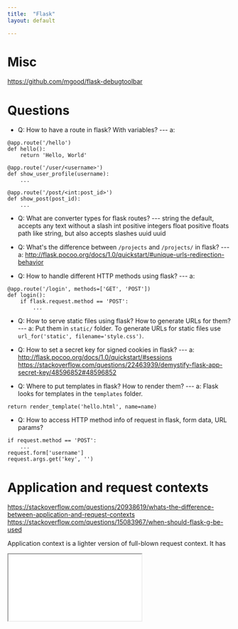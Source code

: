 ```yaml
---
title:  "Flask"
layout: default

---
```


# Misc

<https://github.com/mgood/flask-debugtoolbar>

# Questions

- Q: How to have a route in flask? With variables? --- a: 
```
@app.route('/hello')
def hello():
    return 'Hello, World'
    
@app.route('/user/<username>')
def show_user_profile(username):
    ...
    
@app.route('/post/<int:post_id>')
def show_post(post_id):
    ...
```

- Q: What are converter types for flask routes? ---
string      the default, accepts any text without a slash
int         positive integers
float       positive floats
path        like string, but also accepts slashes
uuid        uuid


- Q: What's the difference between `/projects` and `/projects/` in flask? --- a: <http://flask.pocoo.org/docs/1.0/quickstart/#unique-urls-redirection-behavior>

- Q: How to handle different HTTP methods using flask? --- a: 

```
@app.route('/login', methods=['GET', 'POST'])
def login():
    if flask.request.method == 'POST':
        ...
```

- Q: How to serve static files using flask? How to generate URLs for them? --- a:
Put them in `static/` folder.
To generate URLs for static files use `url_for('static', filename='style.css')`.

- Q: How to set a secret key for signed cookies in flask? --- a:
<http://flask.pocoo.org/docs/1.0/quickstart/#sessions>
<https://stackoverflow.com/questions/22463939/demystify-flask-app-secret-key/48596852#48596852>

- Q: Where to put templates in flask? How to render them? --- a:
Flask looks for templates in the `templates` folder.

```
return render_template('hello.html', name=name)
```

- Q: How to access HTTP method info of request in flask, form data, URL params?

```
if request.method == 'POST':
    ...
request.form['username']
request.args.get('key', '')
```

# Application and request contexts

<https://stackoverflow.com/questions/20938619/whats-the-difference-between-application-and-request-contexts>
<https://stackoverflow.com/questions/15083967/when-should-flask-g-be-used>

Application context is a lighter version of full-blown request context. It has 


<iframe class="autoresize nodisplay superlearn-iframe" src="{{ site.superlearn_url }}/ht/asdf2?deckname=python -- flask">
    <p>Your browser does not support iframes.</p>
</iframe>



